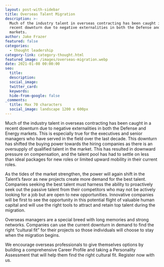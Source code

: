 ```yaml
---
layout: post-with-sidebar
title: Overseas Talent Migration
description: >-
  Much of the industry talent in overseas contracting has been caught in a
  recent downturn due to negative externalities in both the Defense and Energy
  markets. 
author: Jake Frazer
featured: false
categories:
  - thought leadership
category-link: category-thought.html
featured_image: /images/overseas-migration.webp
date: 2021-01-08 00:00:00
seo:
  title:
  description:
  social_image:
  twitter_card:
  keywords:
  hide-from-google: false
_comments:
  title: Max 70 characters
  social_image: landscape 1200 x 600px
---
```

Much of the industry talent in overseas contracting has been caught in a recent downturn due to negative externalities in both the Defense and Energy markets. This is especially true for the executives and senior managers who have served in the field over the last decade. This downturn has shifted the buying power towards the hiring companies as there is an oversupply of qualified talent in the market. This has resulted in downward pressure on compensation, and the talent pool has had to settle on less than ideal packages for new roles or limited upward mobility in their current roles.

As the tides of the market strengthen, the power will again shift in the Talent’s favor as new projects create more demand for the best talent. Companies seeking the best talent must harness the ability to proactively seek out the passive talent from their competitors who may not be actively looking for a job but are open to new opportunities. Innovative companies will be first to see the opportunity in this potential flight of valuable human capital and will use the right tools to attract and retain top talent during the migration. &nbsp;&nbsp;

Overseas managers are a special breed with long memories and strong networks. Companies can use the current downturn in demand to find the right “cultural fit” for their projects so those individuals will choose to stay when the migration begins.

We encourage overseas professionals to give themselves options by building a comprehensive Career Profile and taking a Personality Assessment that will help them find the right cultural fit. Register now with us.